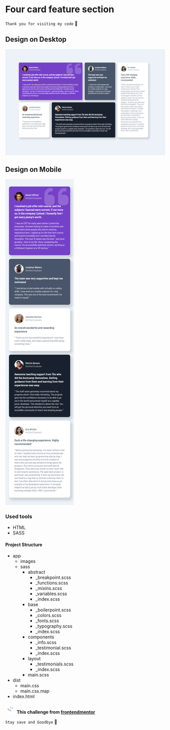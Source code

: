 # Four card feature section

`Thank you for visiting my code` 👋

## Design on Desktop

![Design on Desktop](./design/127.0.0.1_5500_.png)

## Design on Mobile

![Design on Mobile](<./design/127.0.0.1_5500_(iPhone SE).png>)

### Used tools

- HTML
- SASS

#### Project Structure

- app
  - images
  - sass
    - abstract
      - \_breakpoint.scss
      - \_functions.scss
      - \_mixins.scss
      - \_variables.scss
      - \_index.scss
    - base
      - \_boilerpoint.scss
      - \_colors.scss
      - \_fonts.scss
      - \_typography.scss
      - \_index.scss
    - components
      - \_info.scss
      - \_testimonial.scss
      - \_index.scss
    - layout
      - \_testimonials.scss
      - \_index.scss
    - main.scss
- dist
  - main.css
  - main.css.map
- index.html

![frontendmentor-icon](./app/images/favicon-32x32.png) **This challenge from [frontendmentor](https://www.frontendmentor.io/)**

`Stay save and Goodbye` 👋
